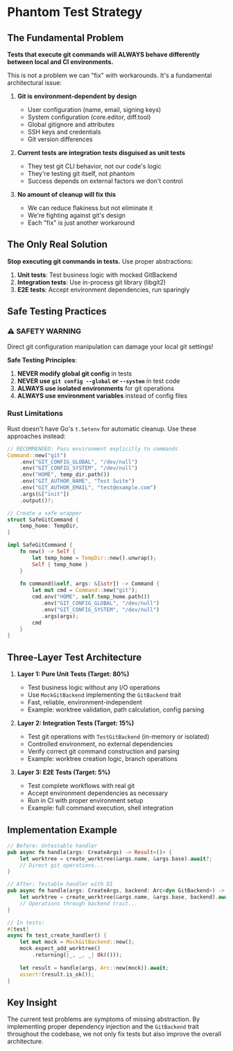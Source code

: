 # Phantom Test Strategy

## The Fundamental Problem

**Tests that execute git commands will ALWAYS behave differently between local and CI environments.**

This is not a problem we can "fix" with workarounds. It's a fundamental architectural issue:

1. **Git is environment-dependent by design**
   - User configuration (name, email, signing keys)
   - System configuration (core.editor, diff.tool)
   - Global gitignore and attributes
   - SSH keys and credentials
   - Git version differences

2. **Current tests are integration tests disguised as unit tests**
   - They test git CLI behavior, not our code's logic
   - They're testing git itself, not phantom
   - Success depends on external factors we don't control

3. **No amount of cleanup will fix this**
   - We can reduce flakiness but not eliminate it
   - We're fighting against git's design
   - Each "fix" is just another workaround

## The Only Real Solution

**Stop executing git commands in tests.** Use proper abstractions:

1. **Unit tests**: Test business logic with mocked GitBackend
2. **Integration tests**: Use in-process git library (libgit2)
3. **E2E tests**: Accept environment dependencies, run sparingly

## Safe Testing Practices

### ⚠️ SAFETY WARNING
Direct git configuration manipulation can damage your local git settings!

**Safe Testing Principles**:
1. **NEVER modify global git config** in tests
2. **NEVER use `git config --global` or `--system`** in test code
3. **ALWAYS use isolated environments** for git operations
4. **ALWAYS use environment variables** instead of config files

### Rust Limitations

Rust doesn't have Go's `t.Setenv` for automatic cleanup. Use these approaches instead:

```rust
// RECOMMENDED: Pass environment explicitly to commands
Command::new("git")
    .env("GIT_CONFIG_GLOBAL", "/dev/null")
    .env("GIT_CONFIG_SYSTEM", "/dev/null")
    .env("HOME", temp_dir.path())
    .env("GIT_AUTHOR_NAME", "Test Suite")
    .env("GIT_AUTHOR_EMAIL", "test@example.com")
    .args(&["init"])
    .output()?;

// Create a safe wrapper
struct SafeGitCommand {
    temp_home: TempDir,
}

impl SafeGitCommand {
    fn new() -> Self {
        let temp_home = TempDir::new().unwrap();
        Self { temp_home }
    }
    
    fn command(&self, args: &[&str]) -> Command {
        let mut cmd = Command::new("git");
        cmd.env("HOME", self.temp_home.path())
           .env("GIT_CONFIG_GLOBAL", "/dev/null")
           .env("GIT_CONFIG_SYSTEM", "/dev/null")
           .args(args);
        cmd
    }
}
```

## Three-Layer Test Architecture

1. **Layer 1: Pure Unit Tests (Target: 80%)**
   - Test business logic without any I/O operations
   - Use `MockGitBackend` implementing the `GitBackend` trait
   - Fast, reliable, environment-independent
   - Example: worktree validation, path calculation, config parsing

2. **Layer 2: Integration Tests (Target: 15%)**
   - Test git operations with `TestGitBackend` (in-memory or isolated)
   - Controlled environment, no external dependencies
   - Verify correct git command construction and parsing
   - Example: worktree creation logic, branch operations

3. **Layer 3: E2E Tests (Target: 5%)**
   - Test complete workflows with real git
   - Accept environment dependencies as necessary
   - Run in CI with proper environment setup
   - Example: full command execution, shell integration

## Implementation Example

```rust
// Before: Untestable handler
pub async fn handle(args: CreateArgs) -> Result<()> {
    let worktree = create_worktree(&args.name, &args.base).await?;
    // Direct git operations...
}

// After: Testable handler with DI
pub async fn handle(args: CreateArgs, backend: Arc<dyn GitBackend>) -> Result<()> {
    let worktree = create_worktree(&args.name, &args.base, backend).await?;
    // Operations through backend trait...
}

// In tests:
#[test]
async fn test_create_handler() {
    let mut mock = MockGitBackend::new();
    mock.expect_add_worktree()
        .returning(|_, _, _| Ok(()));
    
    let result = handle(args, Arc::new(mock)).await;
    assert!(result.is_ok());
}
```

## Key Insight

The current test problems are symptoms of missing abstraction. By implementing proper dependency injection and the `GitBackend` trait throughout the codebase, we not only fix tests but also improve the overall architecture.